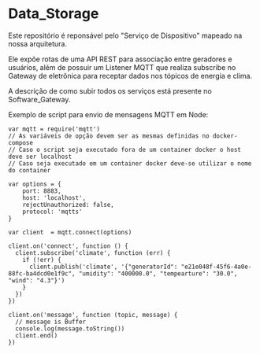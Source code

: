 # Data_Storage

Este repositório é reponsável pelo "Serviço de Dispositivo" mapeado na nossa arquitetura.

Ele expõe rotas de uma API REST para associação entre geradores e usuários, além de possuir um Listener MQTT que realiza subscribe no Gateway de eletrônica para receptar dados nos tópicos de energia e clima.

A descrição de como subir todos os serviços está presente no Software_Gateway.

Exemplo de script para envio de mensagens MQTT em Node:

```
var mqtt = require('mqtt')
// As variáveis de opção devem ser as mesmas definidas no docker-compose
// Caso o script seja executado fora de um container docker o host deve ser localhost
// Caso seja executado em um container docker deve-se utilizar o nome do container

var options = {
	port: 8883,
	host: 'localhost',
	rejectUnauthorized: false,
	protocol: 'mqtts'
}

var client  = mqtt.connect(options)

client.on('connect', function () {
  client.subscribe('climate', function (err) {
    if (!err) {
      client.publish('climate', '{"generatorId": "e21e048f-45f6-4a0e-88fc-ba4dcd0e1f9c", "umidity": "400000.0", "tempearture": "30.0", "wind": "4.3"}')
    }
  })
})

client.on('message', function (topic, message) {
  // message is Buffer
  console.log(message.toString())
  client.end()
})
```

